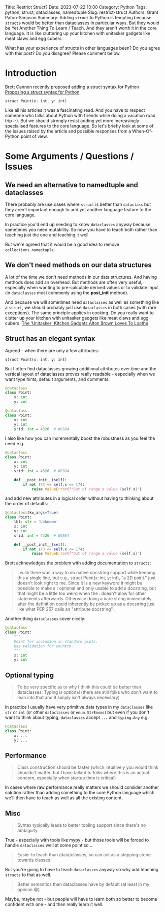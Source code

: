 Title: Restrict Struct?
Date: 2023-07-22 10:00
Category: Python
Tags: python, struct, dataclasses, namedtuple
Slug: restrict-struct
Authors: Grant Paton-Simpson
Summary: Adding `struct` to Python is tempting because `struct`s would be better than dataclasses in particular ways. But they would be Yet Another Thing To Learn / Teach. And they aren't worth it in the core language. It is like cluttering up your kitchen with unitasker gadgets like meat claws and egg cubers.

What has your experience of structs in other languages been? Do you agree with this post? Do you disagree? Please comment below.

Introduction
============

Brett Cannon recently proposed adding a struct syntax for Python [Proposing a struct syntax for Python](https://snarky.ca/proposing-a-struct-syntax/).

`struct Point(x: int, y: int)`

Like all his articles it was a fascinating read. And you have to respect someone who talks about Python with friends while doing a vacation road trip :-). But we should strongly resist adding yet more increasingly specialised features to the core language. So let's briefly look at some of the issues raised by the article and possible responses from a When-Of-Python point of view.

Some Arguments / Questions / Issues
===================================

We need an alternative to namedtuple and dataclasses
----------------------------------------------------

There probably are use cases where `struct` is better than `dataclass` but they aren't important enough to add yet another language feature to the core language.

In practice you'd end up needing to know `dataclasses` anyway because sometimes you need mutability. So now you have to teach both rather than teaching just the one and teaching it well.

But we're agreed that it would be a good idea to remove `collections.namedtuple`.

We don't need methods on our data structures
--------------------------------------------

A lot of the time we don't need methods in our data structures. And having methods does add an overhead. But methods are often very useful, especially when wanting to pre-calculate derived values or to validate input (in `dataclasses` most commonly using the __post_init__ method).

And because we will sometimes need `dataclasses` as well as something like a `struct`, we should probably just use `dataclasses` in both cases (with rare exceptions). The same principle applies in cooking. Do you really want to clutter up your kitchen with unitasker gadgets like meat claws and egg cubers. [The 'Unitasker' Kitchen Gadgets Alton Brown Loves To Loathe](https://www.npr.org/sections/thesalt/2015/12/23/460833325/the-unitasker-kitchen-gadgets-alton-brown-loves-to-loathe)

Struct has an elegant syntax
----------------------------

Agreed - when there are only a few attributes:

`struct Point(x: int, y: int)`

But I often find dataclasses growing additional attributes over time and the vertical layout of dataclasses proves really readable - especially when we want type hints, default arguments, and comments:

```python
@dataclass
class Point:
    x: int
    y: int

@dataclass
class Point:
    x: int
    y: int
    srid: int = 4326  # WGS84
```

I also like how you can incrementally boost the robustness as you feel the need e.g.

```python
@dataclass
class Point:
    x: int
    y: int
    srid: int = 4326  # WGS84

    def __post_init__(self):
        if not 173 <= self.x <= 174:
            raise ValueError(f"Out of range x value {self.x}")
```

and add new attributes in a logical order without having to thinking about the order of defaults:

```python
@dataclass(kw_args=True)
class Point:
    lbl: str = 'Unknown'
    x: int
    y: int
    srid: int = 4326  # WGS84

    def __post_init__(self):
        if not 173 <= self.x <= 174:
            raise ValueError(f"Out of range x value {self.x}")
```

Brett acknowledges the problem with adding documentation to `structs`:

> I wish there was a way to do native docstring support while keeping this a single line, but e.g., struct Point(x: int, y: int), "a 2D point." just doesn't look right to me. Since it is a new keyword it might be possible to make a : optional and only usable to add a docstring, but that might be a little too weird when the : doesn't alow for other statements afterwards. Otherwise doing a bare string immediately after the definition could inherently be picked up as a docstring just like what PEP 257 calls an "attribute docstring".

Another thing `dataclasses` cover nicely:

```python
@dataclass
class Point:
    """
    Point for inclusion in standard plots.
    Has validation for country.
    """
    x: int
    y: int
```

Optional typing
---------------

> To be very specific as to why I think this could be better than dataclasses:
>    Typing is optional (there are still folks who don't want to lean into that and it simply isn't always necessary)


In practice I usually have very primitive data types in my `dataclasses` like `str` or `int` (or other `dataclasses` or `enum.StrEnums`) but even if you don't want to think about typing, `dataclasses` accept `...` and `typing.Any` e.g.

```python
@dataclass
class Point:
    x: ...
    y: ...
```

Performance
-----------

> Class construction should be faster (which intuitively you would think shouldn't matter, but I have talked to folks where this is an actual concern, especially when startup time is critical)

In cases where raw performance really matters we should consider another solution rather than adding something to the core Python language which we'll then have to teach as well as all the existing content.

Misc
----

> Syntax typically leads to better tooling support since there's no ambiguity

True - especially with tools like mypy - but those tools will be forced to handle `dataclasses` well at some point so ...

> Easier to teach than (data)classes, so can act as a stepping stone towards classes

But you're going to have to teach `dataclasses` anyway so why add teaching `structs` to that as well.

> Better semantics than dataclasses have by default (at least in my opinion 😁)

Maybe, maybe not - but people will have to learn both so better to become confident with one - and then really learn it well.



